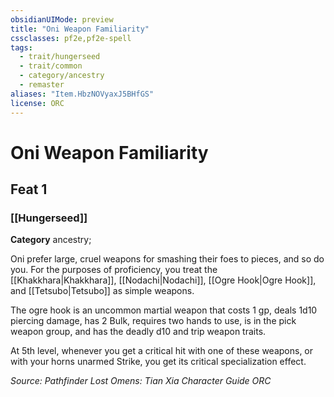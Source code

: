 ```yaml
---
obsidianUIMode: preview
title: "Oni Weapon Familiarity"
cssclasses: pf2e,pf2e-spell
tags:
  - trait/hungerseed
  - trait/common
  - category/ancestry
  - remaster
aliases: "Item.HbzNOVyaxJ5BHfGS"
license: ORC
---
```

# Oni Weapon Familiarity
## Feat 1
### [[Hungerseed]]

**Category** ancestry; 




Oni prefer large, cruel weapons for smashing their foes to pieces, and so do you. For the purposes of proficiency, you treat the [[Khakkhara|Khakkhara]], [[Nodachi|Nodachi]], [[Ogre Hook|Ogre Hook]], and [[Tetsubo|Tetsubo]] as simple weapons.

The ogre hook is an uncommon martial weapon that costs 1 gp, deals 1d10 piercing damage, has 2 Bulk, requires two hands to use, is in the pick weapon group, and has the deadly d10 and trip weapon traits.

At 5th level, whenever you get a critical hit with one of these weapons, or with your horns unarmed Strike, you get its critical specialization effect.

*Source: Pathfinder Lost Omens: Tian Xia Character Guide*
*ORC*